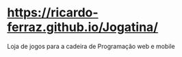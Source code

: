 # https://ricardo-ferraz.github.io/Jogatina/
Loja de jogos para a cadeira de Programação web e mobile
